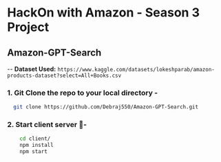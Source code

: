 # HackOn with Amazon - Season 3 Project

## Amazon-GPT-Search

-- **Dataset Used:** `https://www.kaggle.com/datasets/lokeshparab/amazon-products-dataset?select=All+Books.csv`

### 1. Git Clone the repo to your local directory -

```bash
  git clone https://github.com/Debraj550/Amazon-GPT-Search.git
```

### 2. Start client server 🚀-

```bash
    cd client/
    npm install
    npm start
```
